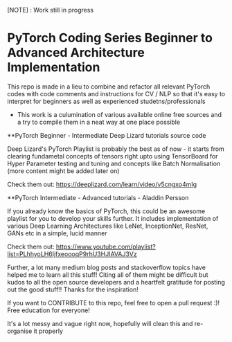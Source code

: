 [NOTE] : Work still in progress

# PyTorch Coding Series Beginner to Advanced Architecture Implementation

This repo is made in a lieu to combine and refactor all relevant PyTorch codes with code comments and instructions for CV / NLP so that it's easy to interpret for beginners as well as experienced studetns/professionals

- This work is a culumination of various available online free sources and a try to compile them in a neat way at one place possible

**PyTorch Beginner - Intermediate Deep Lizard tutorials source code

Deep Lizard's PyTorch Playlist is probably the best as of now - it starts from clearing fundametal concepts of tensors right upto using 
TensorBoard for Hyper Parameter testing and tuning and concepts like Batch Normalisation (more content might be added later on)

Check them out: https://deeplizard.com/learn/video/v5cngxo4mIg 

**PyTorch Intermediate - Advanced tutorials - Aladdin Persson

If you already know the basics of PyTorch, this could be an awesome playlist for you to develop your skills further. It includes implementation of various Deep Learning Architectures like LeNet, InceptionNet, ResNet, GANs etc in a simple, lucid manner

Check them out: https://www.youtube.com/playlist?list=PLhhyoLH6IjfxeoooqP9rhU3HJIAVAJ3Vz

Further, a lot many medium blog posts and stackoverflow topics have helped me to learn all this stuff! Citing all of them might be difficult but kudos to all the open source developers and a heartfelt gratitude for posting out the good stuff!! Thanks for the inspiration!

If you want to CONTRIBUTE to this repo, feel free to open a pull request :)! Free education for everyone!

It's a lot messy and vague right now, hopefully will clean this and re-organise it properly
